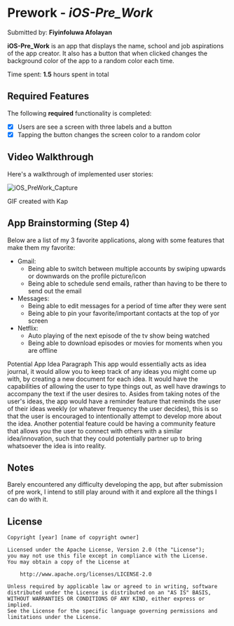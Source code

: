 # Prework - *iOS-Pre_Work*

Submitted by: **Fiyinfoluwa Afolayan**

**iOS-Pre_Work** is an app that displays the name, school and job aspirations of
the app creator. It also has a button that when clicked changes the background
color of the app to a random color each time.

Time spent: **1.5** hours spent in total

## Required Features

The following **required** functionality is completed:

- [x] Users are see a screen with three labels and a button
- [x] Tapping the button changes the screen color to a random color
 
## Video Walkthrough

Here's a walkthrough of implemented user stories:

![iOS_PreWork_Capture](https://github.com/fiyinfoluwaafol/Codepath-PreWork/assets/112602670/5137f103-c846-4dd6-a6ed-e98e82acb26a)

<!-- Replace this with whatever GIF tool you used! -->
GIF created with Kap  
<!-- Recommended tools:
[Kap](https://getkap.co/) for macOS
[ScreenToGif](https://www.screentogif.com/) for Windows
[peek](https://github.com/phw/peek) for Linux. -->

## App Brainstorming (Step 4)

Below are a list of my 3 favorite applications, along with some features that make
them my favorite:

- Gmail:
    - Being able to switch between multiple accounts by swiping upwards or downwards on the profile picture/icon
    - Being able to schedule send emails, rather than having to be there to send out
    the email
- Messages:
    - Being able to edit messages for a period of time after they were sent
    - Being able to pin your favorite/important contacts at the top of yor screen
- Netflix:
    - Auto playing of the next episode of the tv show being watched
    - Being able to download episodes or movies for moments when you are offline
    
Potential App Idea Paragraph
This app would essentially acts as idea journal, it would allow you to keep track
of any ideas you might come up with, by creating a new document for each idea. It
would have the capabilities of allowing the user to type things out, as well have
drawings to accompany the text if the user desires to. Asides from taking notes of
the user's ideas, the app would have a reminder feature that reminds the user of
their ideas weekly (or whatever frequency the user decides), this is so that the
user is encouraged to intentionally attempt to develop more about the idea.
Another potential feature could be having a community feature that allows you the
user to connect with others with a similar idea/innovation, such that they could
potentially partner up to bring whatsoever the idea is into reality.

## Notes

Barely encountered any difficulty developing the app, but after submission of
pre work, I intend to still play around with it and explore all the things I can
do with it.

## License

    Copyright [year] [name of copyright owner]

    Licensed under the Apache License, Version 2.0 (the "License");
    you may not use this file except in compliance with the License.
    You may obtain a copy of the License at

        http://www.apache.org/licenses/LICENSE-2.0

    Unless required by applicable law or agreed to in writing, software
    distributed under the License is distributed on an "AS IS" BASIS,
    WITHOUT WARRANTIES OR CONDITIONS OF ANY KIND, either express or implied.
    See the License for the specific language governing permissions and
    limitations under the License.
